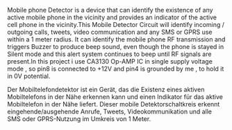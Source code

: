 Mobile phone Detector is a device that can identify the existence of any active mobile phone in the vicinity and provides an indicator of the active cell phone in the vicinity.This Mobile Detector Circuit will identify incoming / outgoing calls, tweets, video communication and any SMS or GPRS use within a 1 meter radius. It can identify the mobile phone RF transmission and triggers Buzzer to produce beep sound, even though the phone is stayed in Silent mode and this alert system continues to beep until RF signals are present.In this project i use CA3130 Op-AMP IC in single supply voltage mode , so pin8 is connected to +12V and pin4 is grounded  by me , to hold it in  0V potential.

Der Mobiltelefondetektor ist ein Gerät, das die Existenz eines aktiven Mobiltelefons in der Nähe erkennen kann und einen Indikator für das aktive Mobiltelefon in der Nähe liefert. Dieser mobile Detektorschaltkreis erkennt eingehende/ausgehende Anrufe, Tweets, Videokommunikation und alle SMS oder GPRS-Nutzung im Umkreis von 1 Meter. 
